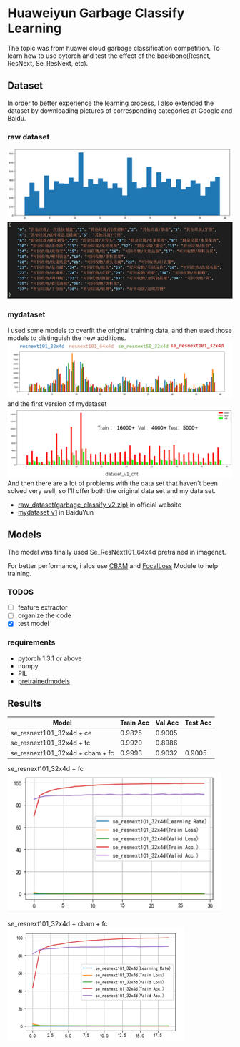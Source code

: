 # Huaweiyun Garbage Classify Learning
 The topic was from huawei cloud garbage classification competition. 
 To learn how to use pytorch and test the effect of the backbone(Resnet, ResNext, Se_ResNext, etc).
 

 ## Dataset
 In order to better experience the learning process, I also extended the dataset by downloading pictures of corresponding categories at Google and Baidu.

### raw dataset
![raw_dataset_cnt](./images/raw_dataset_cnt.png)
![classes](./images/classes.png)

### mydataset
I used some models to overfit the original training data, and then used those models to distinguish the new additions.
![ext_data_cnt](./images/pretrain_model_ext.png)
and the first version of mydataset
![ext_data_cnt](./images/dataset_v1_cnt.png)
And then there are a lot of problems with the data set that haven't been solved very well, so I'll offer both the original data set and my data set.

- [raw_dataset(garbage_classify_v2.zip)](https://modelarts-competitions.obs.cn-north-1.myhuaweicloud.com/garbage_classify/dataset/garbage_classify_v2.zip) in official website
- [mydataset_v1](https://pan.baidu.com/s/1fzTWS5dVhEYHT9pLLZwn9A) in BaiduYun

## Models
The model was finally used Se_ResNext101_64x4d pretrained in imagenet.

For better performance, i alos use [CBAM](https://arxiv.org/pdf/1807.06521.pdf
) and [FocalLoss](https://arxiv.org/pdf/1708.02002.pdf
) Module to help training.

### TODOS
- [ ] feature extractor
- [ ] organize the code
- [x] test model  

### requirements
- pytorch 1.3.1 or above
- numpy
- PIL
- [pretrainedmodels](https://github.com/Cadene/pretrained-models.pytorch)



## Results

Model | Train Acc | Val Acc | Test Acc
-|-|-|-
se_resnext101_32x4d + ce | 0.9825 | 0.9005 | 
se_resnext101_32x4d + fc | 0.9920 | 0.8986 | 
se_resnext101_32x4d + cbam + fc | 0.9993 | 0.9032 | 0.9005

se_resnext101_32x4d + fc
![focalloss_train](./images/focalloss_fc_train_info.png)

se_resnext101_32x4d + cbam + fc
![cbam_focalloss_train](./images/se_resnext101_64x4d_cbam_fl.png)


